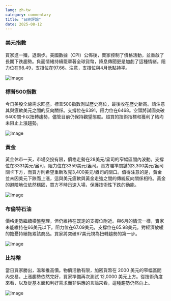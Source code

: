 ```yaml
---
lang: zh-tw
category: commentary
title: "日終評論"
date: 2025-08-12
---
```


### 美元指數

買家進一殲，退兩步。美國數據（CPI）公佈後，賣家控制了價格活動，並重啟了長期下跌趨勢。負面情緒持續籠罩著全球貨幣，降息傳聞更是加劇了這種情緒。阻力位在98.49，支撐位在97.66。注意，支撐位與4月低點持平。

![Image](https://markleighedu.github.io/img/Aug-2025/12-Aug-2025/usdindex.jpg)

### 標普500指數

今日美股全線需求旺盛。標普500指數測試歷史高位，最後收在歷史新高。請注意其與疲軟美元之間的反向關係。支撐位在6391，阻力位在6468。空頭將試圖突破6400關卡以扭轉趨勢，儘管目前仍保持觀望態度。超買的技術指標和獲利了結均未阻止上漲趨勢。

![Image](https://markleighedu.github.io/img/Aug-2025/12-Aug-2025/sp500.jpg)

### 黃金

黃金休市一天，市場交投有限，價格走勢在28美元/盎司的窄幅區間內波動。支撐位在3331美元/盎司，阻力位在3359美元/盎司。賣方瞄準關鍵的3,300美元/盎司關卡下方，而買方則希望重新攻克3,400美元/盎司的關口。值得注意的是，黃金並未因美元下跌而上漲，這與美元疲軟與黃金走強之間的傳統反向關係相符。黃金的避險地位依然穩固，買方不時迅速入場，保護技術性下跌的動能。

![Image](https://markleighedu.github.io/img/Aug-2025/12-Aug-2025/gold.jpg)

### 布倫特石油

價格走勢繼續橫盤整理，但仍維持在既定的支撐位附近。與6月的情況一樣，賣家未能維持在66美元以下。阻力位在67.09美元，支撐位在65.98美元。對經濟放緩的擔憂持續拖累該商品。買家將突破67美元視為扭轉趨勢的第一步。

![Image](https://markleighedu.github.io/img/Aug-2025/12-Aug-2025/brentoil.jpg)

### 比特幣

當日買家勝出，溫和推高價。物價活動有限，加密貨幣在 2000 美元的窄幅區間內交易。上漲趨勢依然完好，買家準備再次測試 12,0000 美元上方。從技術角度來看，以及從基本面和利好需求而非供應的言論來看，這種趨勢仍然向上。

![Image](https://markleighedu.github.io/img/Aug-2025/12-Aug-2025/bitcoin.jpg)

